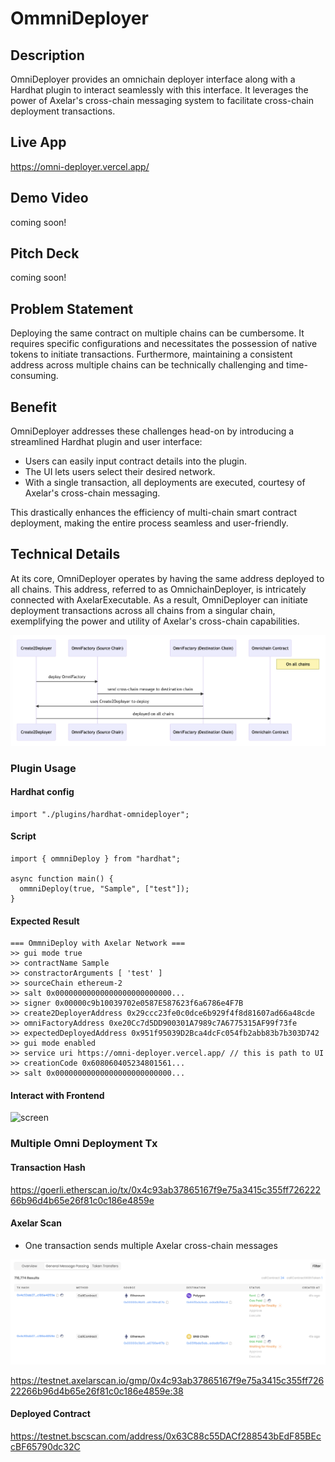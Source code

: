 # OmmniDeployer

## Description

OmniDeployer provides an omnichain deployer interface along with a Hardhat plugin to interact seamlessly with this interface. It leverages the power of Axelar's cross-chain messaging system to facilitate cross-chain deployment transactions.

## Live App

https://omni-deployer.vercel.app/

## Demo Video

coming soon!

## Pitch Deck

coming soon!

## Problem Statement

Deploying the same contract on multiple chains can be cumbersome. It requires specific configurations and necessitates the possession of native tokens to initiate transactions. Furthermore, maintaining a consistent address across multiple chains can be technically challenging and time-consuming.

## Benefit

OmniDeployer addresses these challenges head-on by introducing a streamlined Hardhat plugin and user interface:

- Users can easily input contract details into the plugin.
- The UI lets users select their desired network.
- With a single transaction, all deployments are executed, courtesy of Axelar's cross-chain messaging.

This drastically enhances the efficiency of multi-chain smart contract deployment, making the entire process seamless and user-friendly.

## Technical Details

At its core, OmniDeployer operates by having the same address deployed to all chains. This address, referred to as OmnichainDeployer, is intricately connected with AxelarExecutable. As a result, OmniDeployer can initiate deployment transactions across all chains from a singular chain, exemplifying the power and utility of Axelar's cross-chain capabilities.

![how-it-works](./docs/how-it-works.png)

### Plugin Usage

#### Hardhat config

```
import "./plugins/hardhat-omnideployer";
```

#### Script

```
import { ommniDeploy } from "hardhat";

async function main() {
  ommniDeploy(true, "Sample", ["test"]);
}
```

#### Expected Result

```
=== OmmniDeploy with Axelar Network ===
>> gui mode true
>> contractName Sample
>> constractorArguments [ 'test' ]
>> sourceChain ethereum-2
>> salt 0x00000000000000000000000000...
>> signer 0x00000c9b10039702e0587E587623f6a6786e4F7B
>> create2DeployerAddress 0x29ccc23fe0c0dce6b929f4f8d81607ad66a48cde
>> omniFactoryAddress 0xe20Cc7d5DD900301A7989c7A6775315AF99f73fe
>> expectedDeployedAddress 0x951f95039D2Bca4dcFc054fb2abb83b7b303D742
>> gui mode enabled
>> service uri https://omni-deployer.vercel.app/ // this is path to UI
>> creationCode 0x608060405234801561...
>> salt 0x00000000000000000000000000...
```

#### Interact with Frontend

![screen](./docs/screen.png)

### Multiple Omni Deployment Tx

#### Transaction Hash

https://goerli.etherscan.io/tx/0x4c93ab37865167f9e75a3415c355ff72622266b96d4b65e26f81c0c186e4859e

#### Axelar Scan

- One transaction sends multiple Axelar cross-chain messages

![omni-deployment](./docs/omni-deployment.png)

https://testnet.axelarscan.io/gmp/0x4c93ab37865167f9e75a3415c355ff72622266b96d4b65e26f81c0c186e4859e:38

#### Deployed Contract

https://testnet.bscscan.com/address/0x63C88c55DACf288543bEdF85BEccBF65790dc32C
